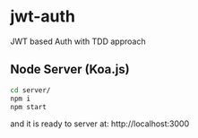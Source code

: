 # jwt-auth
JWT based Auth with TDD approach

## Node Server (Koa.js)
```bash
cd server/
npm i
npm start
```

and it is ready to server at: http://localhost:3000
